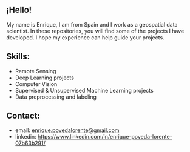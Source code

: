 ## ¡Hello!

My name is Enrique, I am from Spain and I work as a geospatial data scientist. In these repositories, you will find some of the projects I have developed. I hope my experience can help guide your projects.

## Skills:
- Remote Sensing
- Deep Learning projects
- Computer Vision
- Supervised & Unsupervised Machine Learning projects
- Data preprocessing and labeling

## Contact:
- email: [enrique.povedalorente@gmail.com](mailto:enrique.povedalorente@gmail.com)
- linkedin: https://www.linkedin.com/in/enrique-poveda-lorente-07b63b291/
